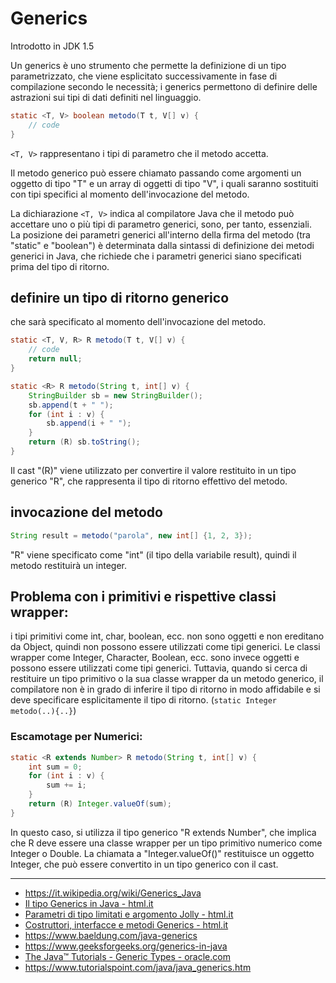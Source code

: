 # Generics

Introdotto in JDK 1.5 

Un generics è uno strumento che permette la definizione di un tipo parametrizzato, che viene esplicitato successivamente in fase di compilazione secondo le necessità; i generics permettono di definire delle astrazioni sui tipi di dati definiti nel linguaggio. 

```java
static <T, V> boolean metodo(T t, V[] v) {
    // code
}
```
`<T, V>` rappresentano i tipi di parametro che il metodo accetta.

Il metodo generico può essere chiamato passando come argomenti un oggetto di tipo "T" e un array di oggetti di tipo "V", i quali saranno sostituiti con tipi specifici al momento dell'invocazione del metodo.

La dichiarazione `<T, V>` indica al compilatore Java che il metodo può accettare uno o più tipi di parametro generici, sono, per tanto, essenziali.  
La posizione dei parametri generici all'interno della firma del metodo (tra "static" e "boolean") è determinata dalla sintassi di definizione dei metodi generici in Java, che richiede che i parametri generici siano specificati prima del tipo di ritorno.

## definire un tipo di ritorno generico
che sarà specificato al momento dell'invocazione del metodo.
```java
static <T, V, R> R metodo(T t, V[] v) {
    // code
    return null;
}
```
```java
static <R> R metodo(String t, int[] v) {
    StringBuilder sb = new StringBuilder();
    sb.append(t + " ");
    for (int i : v) {
        sb.append(i + " ");
    }
    return (R) sb.toString();
}
```
Il cast "(R)" viene utilizzato per convertire il valore restituito in un tipo generico "R", che rappresenta il tipo di ritorno effettivo del metodo.

## invocazione del metodo
```java
String result = metodo("parola", new int[] {1, 2, 3});
```
"R" viene specificato come "int" (il tipo della variabile result), quindi il metodo restituirà un integer.

## Problema con i primitivi e rispettive classi wrapper:
i tipi primitivi come int, char, boolean, ecc. non sono oggetti e non ereditano da Object, quindi non possono essere utilizzati come tipi generici. Le classi wrapper come Integer, Character, Boolean, ecc. sono invece oggetti e possono essere utilizzati come tipi generici. Tuttavia, quando si cerca di restituire un tipo primitivo o la sua classe wrapper da un metodo generico, il compilatore non è in grado di inferire il tipo di ritorno in modo affidabile e si deve specificare esplicitamente il tipo di ritorno. (`static Integer metodo(..){..}`)
### Escamotage per Numerici:
```java
static <R extends Number> R metodo(String t, int[] v) {
    int sum = 0;
    for (int i : v) {
        sum += i;
    }
    return (R) Integer.valueOf(sum);
}
```
In questo caso, si utilizza il tipo generico "R extends Number", che implica che R deve essere una classe wrapper per un tipo primitivo numerico come Integer o Double. La chiamata a "Integer.valueOf()" restituisce un oggetto Integer, che può essere convertito in un tipo generico con il cast.


---

- https://it.wikipedia.org/wiki/Generics_Java
- [Il tipo Generics in Java - html.it](https://www.html.it/pag/18028/il-tipo-generics-in-java)
- [Parametri di tipo limitati e argomento Jolly - html.it](https://www.html.it/pag/60151/parametri-di-tipo-limitati-e-argomento-jolly)
- [Costruttori, interfacce e metodi Generics - html.it](https://www.html.it/pag/60295/costruttori-interfacce-e-metodi-generics)
- https://www.baeldung.com/java-generics
- https://www.geeksforgeeks.org/generics-in-java
- [The Java™ Tutorials - Generic Types - oracle.com](https://docs.oracle.com/javase/tutorial/java/generics/types.html)
- https://www.tutorialspoint.com/java/java_generics.htm